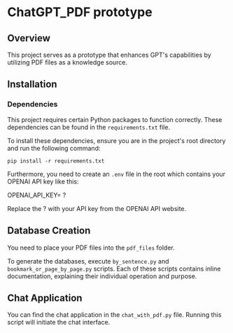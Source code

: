 # ChatGPT_PDF prototype

## Overview
This project serves as a prototype that enhances GPT's capabilities by utilizing PDF files as a knowledge source.

## Installation

### Dependencies
This project requires certain Python packages to function correctly. These dependencies can be found in the `requirements.txt` file.

To install these dependencies, ensure you are in the project's root directory and run the following command:

`pip install -r requirements.txt`

Furthermore, you need to create an `.env` file in the root which contains your OPENAI API key like this:

OPENAI_API_KEY= ?

Replace the ? with your API key from the OPENAI API website.

## Database Creation

You need to place your PDF files into the `pdf_files` folder.

To generate the databases, execute `by_sentence.py` and `bookmark_or_page_by_page.py` scripts. Each of these scripts contains inline documentation, explaining their individual operation and purpose.

## Chat Application

You can find the chat application in the `chat_with_pdf.py` file. Running this script will initiate the chat interface.

